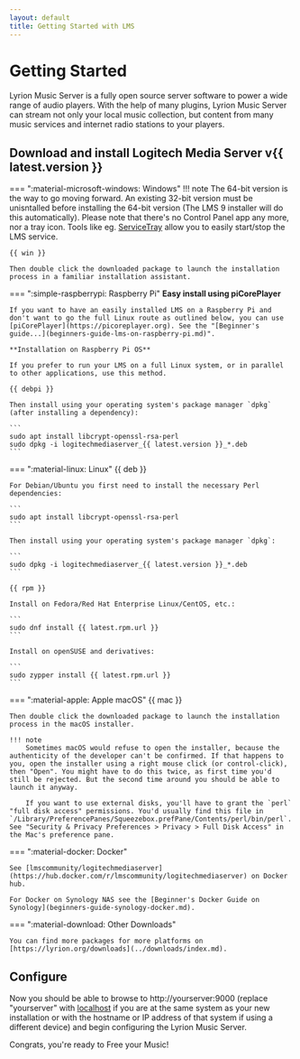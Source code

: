 ```yaml
---
layout: default
title: Getting Started with LMS
---
```


# Getting Started

Lyrion Music Server is a fully open source server software to power a wide range of audio players. With the help of many plugins, Lyrion Music Server can stream not only your local music collection, but content from many music services and internet radio stations to your players.

## Download and install Logitech Media Server v{{ latest.version }}

=== ":material-microsoft-windows: Windows"
    !!! note
        The 64-bit version is the way to go moving forward. An existing 32-bit version must be unisntalled before installing the 64-bit version (The LMS 9 installer will do this automatically). Please note that there's no Control Panel app any more, nor a tray icon. Tools like eg. [ServiceTray](https://www.coretechnologies.com/products/ServiceTray/) allow you to easily start/stop the LMS service.

    {{ win }}

    Then double click the downloaded package to launch the installation process in a familiar installation assistant.


=== ":simple-raspberrypi: Raspberry Pi"
    **Easy install using piCorePlayer**

    If you want to have an easily installed LMS on a Raspberry Pi and don't want to go the full Linux route as outlined below, you can use [piCorePlayer](https://picoreplayer.org). See the "[Beginner's guide...](beginners-guide-lms-on-raspberry-pi.md)".

    **Installation on Raspberry Pi OS**

    If you prefer to run your LMS on a full Linux system, or in parallel to other applications, use this method.

    {{ debpi }}

    Then install using your operating system's package manager `dpkg` (after installing a dependency):

    ```
    sudo apt install libcrypt-openssl-rsa-perl
    sudo dpkg -i logitechmediaserver_{{ latest.version }}_*.deb
    ```


=== ":material-linux: Linux"
    {{ deb }}

    For Debian/Ubuntu you first need to install the necessary Perl dependencies:

    ```
    sudo apt install libcrypt-openssl-rsa-perl
    ```

    Then install using your operating system's package manager `dpkg`:

    ```
    sudo dpkg -i logitechmediaserver_{{ latest.version }}_*.deb
    ```

    {{ rpm }}

    Install on Fedora/Red Hat Enterprise Linux/CentOS, etc.:

    ```
    sudo dnf install {{ latest.rpm.url }}
    ```

    Install on openSUSE and derivatives:

    ```
    sudo zypper install {{ latest.rpm.url }}
    ```


=== ":material-apple: Apple macOS"
    {{ mac }}

    Then double click the downloaded package to launch the installation process in the macOS installer.

    !!! note
        Sometimes macOS would refuse to open the installer, because the authenticity of the developer can't be confirmed. If that happens to you, open the installer using a right mouse click (or control-click), then "Open". You might have to do this twice, as first time you'd still be rejected. But the second time around you should be able to launch it anyway.

        If you want to use external disks, you'll have to grant the `perl` "full disk access" permissions. You'd usually find this file in `/Library/PreferencePanes/Squeezebox.prefPane/Contents/perl/bin/perl`. See "Security & Privacy Preferences > Privacy > Full Disk Access" in the Mac's preference pane.


=== ":material-docker: Docker"

    See [lmscommunity/logitechmediaserver](https://hub.docker.com/r/lmscommunity/logitechmediaserver) on Docker hub.

    For Docker on Synology NAS see the [Beginner's Docker Guide on Synology](beginners-guide-synology-docker.md).


=== ":material-download: Other Downloads"

    You can find more packages for more platforms on [https://lyrion.org/downloads](../downloads/index.md).


## Configure

Now you should be able to browse to http://yourserver:9000 (replace "yourserver" with [localhost](http://localhost:9000) if you are at the same system as your new installation or with the hostname or IP address of that system if using a different device) and begin configuring the Lyrion Music Server.

Congrats, you're ready to Free your Music!
